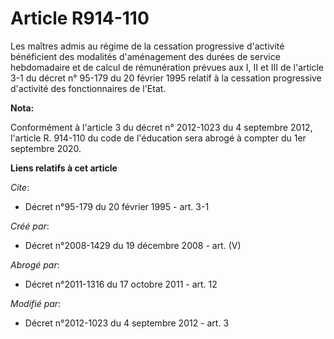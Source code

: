 # Article R914-110

Les maîtres admis au régime de la cessation progressive d'activité bénéficient  des modalités d'aménagement des durées de
service hebdomadaire et de calcul de  rémunération prévues aux I, II et  III de l'article 3-1 du décret n° 95-179 du 20
février 1995 relatif à la cessation progressive d'activité des  fonctionnaires de l'Etat.

**Nota:**

Conformément à l'article 3 du décret n° 2012-1023 du 4 septembre 2012, l'article R. 914-110 du code de l'éducation sera
abrogé à compter du 1er septembre 2020.

**Liens relatifs à cet article**

_Cite_:

  - Décret n°95-179 du 20 février 1995 - art. 3-1

_Créé par_:

  - Décret n°2008-1429 du 19 décembre 2008 - art. (V)

_Abrogé par_:

  - Décret n°2011-1316 du 17 octobre 2011 - art. 12

_Modifié par_:

  - Décret n°2012-1023 du 4 septembre 2012 - art. 3
